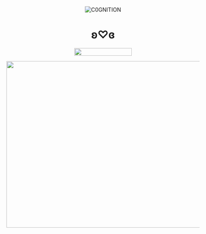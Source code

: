 ## 

<p align="center"> <img src="https://komarev.com/ghpvc/?username=C0GNITION&label=poop%20shards&color=deb676&style=flat" alt="C0GNITION" /> </p>
<h1 align="center">ʚ♡ɞ</h1>
<p align="center"> 
  <img width="150" height="20" src="https://media.discordapp.net/attachments/1299154542591606806/1339834900936785930/image.gif?ex=67b029fd&is=67aed87d&hm=87b67f3098fad84510617a087a6933de70c24e7982c044bb58d8eb3df155280a&=&width=225&height=30">
<p align="center"> 
  <img width="557" height="435" src="https://i.ibb.co/M5NGKFYw/Untitled142-20250329092111.png">
</p>



